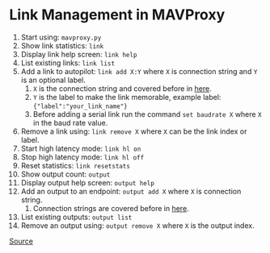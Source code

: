 # Link Management in MAVProxy
1. Start using: `mavproxy.py`
2. Show link statistics: `link`
3. Display link help screen: `link help`
4. List existing links: `link list`
5. Add a link to autopilot: `link add X:Y` where `X` is connection string and `Y` is an optional label.
   1. `X` is the connection string and covered before in [here](mavproxy-quickstart.md).
   2. `Y` is the label to make the link memorable, example label: `{"label":"your_link_name"}`
   3. Before adding a serial link run the command `set baudrate X` where `X` in the baud rate value.
6. Remove a link using: `link remove X` where `X` can be the link index or label.
7. Start high latency mode: `link hl on`
8. Stop high latency mode: `link hl off`
9. Reset statistics: `link resetstats`
10. Show output count: `output`
11. Display output help screen: `output help`
12. Add an output to an endpoint: `output add X` where `X` is connection string.
    1. Connection strings are covered before in [here](mavproxy-quickstart.md).
13. List existing outputs: `output list`
14. Remove an output using: `output remove X` where `X` is the output index.

[Source](https://ardupilot.org/mavproxy/docs/modules/link.html)